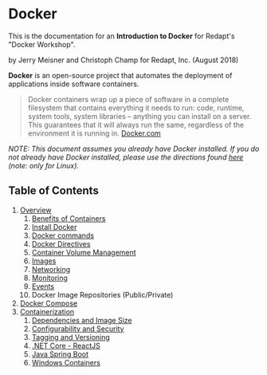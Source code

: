 # Docker
This is the documentation for an **Introduction to Docker** for Redapt's "Docker Workshop".

by Jerry Meisner and Christoph Champ for Redapt, Inc. (August 2018)

**Docker** is an open-source project that automates the deployment of applications inside software containers.
> Docker containers wrap up a piece of software in a complete filesystem that contains everything it needs to run: code, runtime, system tools, system libraries – anything you can install on a server. This guarantees that it will always run the same, regardless of the environment it is running in. [Docker.com](https://www.docker.com/what-docker)

*NOTE: This document assumes you already have Docker installed. If you do not already have Docker installed, please use the directions found [here](INSTALL.md) (note: only for Linux).*

## Table of Contents
1. [Overview](01_overview/README.md)
   1. [Benefits of Containers](01_overview/01_benefits_of_containers.md)
   2. [Install Docker](01_overview/02_install_docker.md)
   3. [Docker commands](01_overview/03_docker_commands.md)
   4. [Docker Directives](01_overview/04_docker_directives.md)
   5. [Container Volume Management](01_overview/05_container_volume_management.md)
   6. [Images](01_overview/06_images.md)
   7. [Networking](01_overview/07_networking.md)
   8. [Monitoring](01_overview/08_monitoring.md)
   9. [Events](01_overview/09_events.md)
   10. Docker Image Repositories (Public/Private)
2. [Docker Compose](02_docker_compose)
3. [Containerization](03_containerization)
    1. [Dependencies and Image Size](03_containerization/01_dependencies_and_image_size.md)
    2. [Configurability and Security](03_containerization/02_configurability_and_security.md)
    3. [Tagging and Versioning](03_containerization/03_tagging_versioning.md)
    4. [.NET Core - ReactJS](03_containerization/04_netcore_react.md)
    5. [Java Spring Boot](03_containerization/05_java_spring.md)
    6. [Windows Containers](03_containerization/06_windows.md)